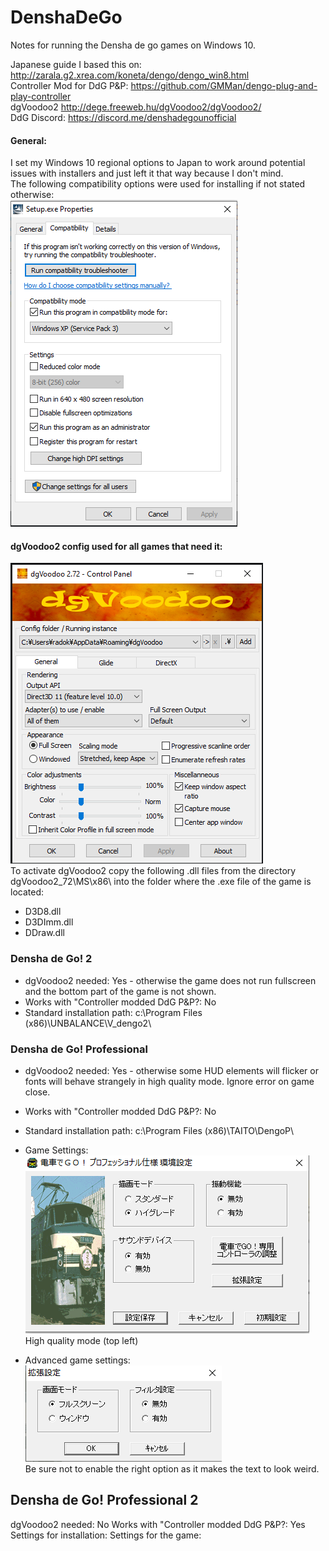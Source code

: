 # DenshaDeGo
Notes for running the Densha de go games on Windows 10.  

Japanese guide I based this on: http://zarala.g2.xrea.com/koneta/dengo/dengo_win8.html  
Controller Mod for DdG P&P: https://github.com/GMMan/dengo-plug-and-play-controller  
dgVoodoo2 http://dege.freeweb.hu/dgVoodoo2/dgVoodoo2/  
DdG Discord: https://discord.me/denshadegounofficial  

#### General:  
I set my Windows 10 regional options to Japan to work around potential issues with installers and just left it that way because I don't mind.  
The following compatibility options were used for installing if not stated otherwise:  
![Image of compatibility options](Pictures/w10_compatibility.PNG)  

#### dgVoodoo2 config used for all games that need it:
![Image of dgVoodoo2 config](Pictures/dgvoodo2.PNG)  
To activate dgVoodoo2 copy the following .dll files from the directory dgVoodoo2_72\MS\x86\ into the folder where the .exe file of the game is located:  
* D3D8.dll
* D3DImm.dll
* DDraw.dll

###  __Densha de Go! 2__
* dgVoodoo2 needed: Yes - otherwise the game does not run fullscreen and the bottom part of the game is not shown.
* Works with "Controller modded DdG P&P?: No
* Standard installation path: c:\Program Files (x86)\UNBALANCE\V_dengo2\  


### __Densha de Go! Professional__

* dgVoodoo2 needed: Yes - otherwise some HUD elements will flicker or fonts will behave strangely in high quality mode. Ignore error on game close.
* Works with "Controller modded DdG P&P?: No
* Standard installation path: c:\Program Files (x86)\TAITO\DengoP\
* Game Settings:
![Image of dengop](Pictures/dengop_settings.PNG)  
High quality mode (top left)  

* Advanced game settings:  
![Image of dengop](Pictures/dengop_adv_settings.PNG)  
Be sure not to enable the right option as it makes the text to look weird.  


## Densha de Go! Professional 2
dgVoodoo2 needed: No
Works with "Controller modded DdG P&P?: Yes
Settings for installation:
<pic>
Settings for the game:
<pic>
